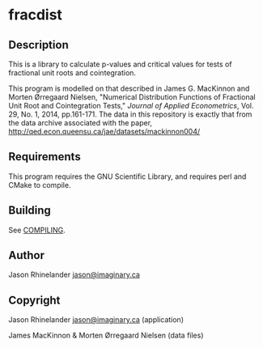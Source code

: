 # fracdist

## Description

This is a library to calculate p-values and critical values for tests of
fractional unit roots and cointegration.

This program is modelled on that described in James G. MacKinnon and Morten
Ørregaard Nielsen, "Numerical Distribution Functions of Fractional Unit Root
and Cointegration Tests," *Journal of Applied Econometrics*, Vol. 29, No. 1,
2014, pp.161-171.  The data in this repository is exactly that from the data
archive associated with the paper,
http://qed.econ.queensu.ca/jae/datasets/mackinnon004/

## Requirements

This program requires the GNU Scientific Library, and requires perl and CMake
to compile.

## Building

See [COMPILING](BUILDING.md).

## Author

Jason Rhinelander <jason@imaginary.ca>

## Copyright

Jason Rhinelander <jason@imaginary.ca> (application)

James MacKinnon & Morten Ørregaard Nielsen (data files)

